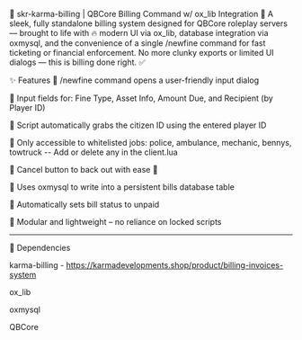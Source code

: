 💸 skr-karma-billing | QBCore Billing Command w/ ox_lib Integration 💼
A sleek, fully standalone billing system designed for QBCore roleplay servers — brought to life with 🔥 modern UI via ox_lib, database integration via oxmysql, and the convenience of a single /newfine command for fast ticketing or financial enforcement. No more clunky exports or limited UI dialogs — this is billing done right. ✅

✨ Features
🔹 /newfine command opens a user-friendly input dialog

🔹 Input fields for: Fine Type, Asset Info, Amount Due, and Recipient (by Player ID)

🔹 Script automatically grabs the citizen ID using the entered player ID

🔹 Only accessible to whitelisted jobs: police, ambulance, mechanic, bennys, towtruck -- Add or delete any in the client.lua

🔹 Cancel button to back out with ease 🛑

🔹 Uses oxmysql to write into a persistent bills database table

🔹 Automatically sets bill status to unpaid

🔹 Modular and lightweight – no reliance on locked scripts

----------------------------------------------------------------
🔧 Dependencies


karma-billing - https://karmadevelopments.shop/product/billing-invoices-system


ox_lib


oxmysql


QBCore

